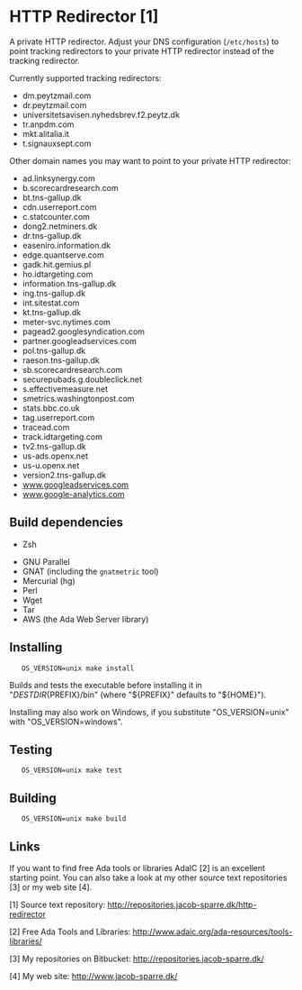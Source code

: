 HTTP Redirector [1]
===================

A private HTTP redirector.  Adjust your DNS configuration (`/etc/hosts`) to
point tracking redirectors to your private HTTP redirector instead of the
tracking redirector.

Currently supported tracking redirectors:

* dm.peytzmail.com
* dr.peytzmail.com
* universitetsavisen.nyhedsbrev.f2.peytz.dk
* tr.anpdm.com
* mkt.alitalia.it
* t.signauxsept.com

Other domain names you may want to point to your private HTTP redirector:

* ad.linksynergy.com
* b.scorecardresearch.com
* bt.tns-gallup.dk
* cdn.userreport.com
* c.statcounter.com
* dong2.netminers.dk
* dr.tns-gallup.dk
* easeniro.information.dk
* edge.quantserve.com
* gadk.hit.gemius.pl
* ho.idtargeting.com
* information.tns-gallup.dk
* ing.tns-gallup.dk
* int.sitestat.com
* kt.tns-gallup.dk
* meter-svc.nytimes.com
* pagead2.googlesyndication.com
* partner.googleadservices.com
* pol.tns-gallup.dk
* raeson.tns-gallup.dk
* sb.scorecardresearch.com
* securepubads.g.doubleclick.net
* s.effectivemeasure.net
* smetrics.washingtonpost.com
* stats.bbc.co.uk
* tag.userreport.com
* tracead.com
* track.idtargeting.com
* tv2.tns-gallup.dk
* us-ads.openx.net
* us-u.openx.net
* version2.tns-gallup.dk
* www.googleadservices.com
* www.google-analytics.com


Build dependencies
------------------

+ Zsh
* GNU Parallel
* GNAT (including the `gnatmetric` tool)
* Mercurial (hg)
* Perl
* Wget
* Tar
* AWS (the Ada Web Server library)


Installing
----------

```
   OS_VERSION=unix make install
```

Builds and tests the executable before installing it in
"${DESTDIR}${PREFIX}/bin" (where "${PREFIX}" defaults to "${HOME}").

Installing may also work on Windows, if you substitute "OS_VERSION=unix" with
"OS_VERSION=windows".


Testing
-------

```
   OS_VERSION=unix make test
```


Building
--------

```
   OS_VERSION=unix make build
```


Links
-----

If you want to find free Ada tools or libraries AdaIC [2] is an excellent
starting point.  You can also take a look at my other source text
repositories [3] or my web site [4].

[1] Source text repository:
    http://repositories.jacob-sparre.dk/http-redirector

[2] Free Ada Tools and Libraries:
    http://www.adaic.org/ada-resources/tools-libraries/

[3] My repositories on Bitbucket:
    http://repositories.jacob-sparre.dk/

[4] My web site:
    http://www.jacob-sparre.dk/

